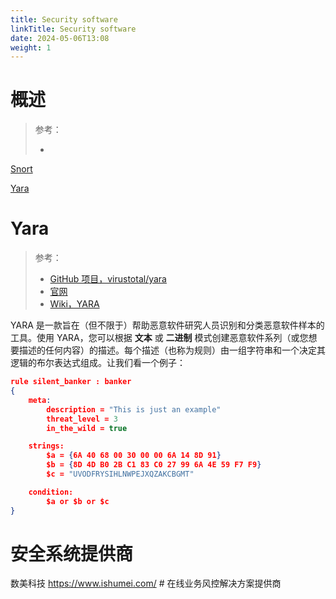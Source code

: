 ```yaml
---
title: Security software
linkTitle: Security software
date: 2024-05-06T13:08
weight: 1
---
```



# 概述

> 参考：
>
> -

[Snort](/docs/7.信息安全/Security%20software/Snort.md)

[Yara](#yara)

# Yara

> 参考：
>
> - [GitHub 项目，virustotal/yara](https://github.com/virustotal/yara)
> - [官网](https://virustotal.github.io/yara/)
> - [Wiki，YARA](https://en.wikipedia.org/wiki/YARA)

YARA 是一款旨在（但不限于）帮助恶意软件研究人员识别和分类恶意软件样本的工具。使用 YARA，您可以根据 **文本** 或 **二进制** 模式创建恶意软件系列（或您想要描述的任何内容）的描述。每个描述（也称为规则）由一组字符串和一个决定其逻辑的布尔表达式组成。让我们看一个例子：

```json
rule silent_banker : banker
{
    meta:
        description = "This is just an example"
        threat_level = 3
        in_the_wild = true

    strings:
        $a = {6A 40 68 00 30 00 00 6A 14 8D 91}
        $b = {8D 4D B0 2B C1 83 C0 27 99 6A 4E 59 F7 F9}
        $c = "UVODFRYSIHLNWPEJXQZAKCBGMT"

    condition:
        $a or $b or $c
}
```

# 安全系统提供商

数美科技 https://www.ishumei.com/ # 在线业务风控解决方案提供商
